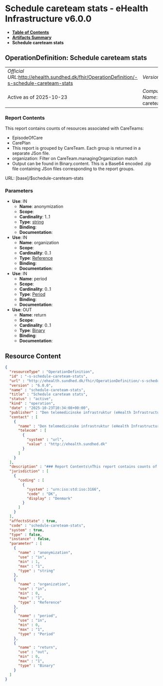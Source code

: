 # Schedule careteam stats - eHealth Infrastructure v6.0.0

* [**Table of Contents**](toc.md)
* [**Artifacts Summary**](artifacts.md)
* **Schedule careteam stats**

## OperationDefinition: Schedule careteam stats 

| | |
| :--- | :--- |
| *Official URL*:http://ehealth.sundhed.dk/fhir/OperationDefinition/-s-schedule-careteam-stats | *Version*:6.0.0 |
| Active as of 2025-10-23 | *Computable Name*:schedule-careteam-stats |

 

### Report Contents

 
This report contains counts of resources associated with CareTeams: 
* EpisodeOfCare
* CarePlan
* This report is grouped by CareTeam. Each group is returned in a separate JSon file.
* organization: Filter on CareTeam.managingOrganization match
* Output can be found in Binary.content. This is a Base64 encoded .zip file containing JSon files corresponding to the report groups.
 

URL: [base]/$schedule-careteam-stats

### Parameters

* **Use**: IN
  * **Name**: anonymization
  * **Scope**: 
  * **Cardinality**: 1..1
  * **Type**: [string](http://hl7.org/fhir/R4/datatypes.html#string)
  * **Binding**: 
  * **Documentation**: 
* **Use**: IN
  * **Name**: organization
  * **Scope**: 
  * **Cardinality**: 0..1
  * **Type**: [Reference](http://hl7.org/fhir/R4/references.html#Reference)
  * **Binding**: 
  * **Documentation**: 
* **Use**: IN
  * **Name**: period
  * **Scope**: 
  * **Cardinality**: 0..1
  * **Type**: [Period](http://hl7.org/fhir/R4/datatypes.html#Period)
  * **Binding**: 
  * **Documentation**: 
* **Use**: OUT
  * **Name**: return
  * **Scope**: 
  * **Cardinality**: 0..1
  * **Type**: [Binary](http://hl7.org/fhir/R4/binary.html)
  * **Binding**: 
  * **Documentation**: 



## Resource Content

```json
{
  "resourceType" : "OperationDefinition",
  "id" : "-s-schedule-careteam-stats",
  "url" : "http://ehealth.sundhed.dk/fhir/OperationDefinition/-s-schedule-careteam-stats",
  "version" : "6.0.0",
  "name" : "schedule-careteam-stats",
  "title" : "Schedule careteam stats",
  "status" : "active",
  "kind" : "operation",
  "date" : "2025-10-23T10:34:08+00:00",
  "publisher" : "Den telemedicinske infrastruktur (eHealth Infrastructure)",
  "contact" : [
    {
      "name" : "Den telemedicinske infrastruktur (eHealth Infrastructure)",
      "telecom" : [
        {
          "system" : "url",
          "value" : "http://ehealth.sundhed.dk"
        }
      ]
    }
  ],
  "description" : "### Report Contents\nThis report contains counts of resources associated with CareTeams:\n- EpisodeOfCare\n- CarePlan\n- Task: Count for each task category\n### Grouping \nThis report is grouped by CareTeam. Each group is returned in a separate JSon file.\n### Parameters\n- organization: Filter on CareTeam.managingOrganization match\n- period: Filter on:\n    - CarePlan.period overlap for CarePlans\n    - EpisodeOfCare.period overlap for EpisodeOfCare\n    - Task.authoredOn inside period for Tasks\n### Output\nOutput can be found in Binary.content. This is a Base64 encoded .zip file containing JSon files corresponding to the report groups.\n### Example output\nEHealthCareTeam is a Fhir resource. See the implementation guide for details\n\n    {\n        'EHealthCareTeam': {\n            'resourceType': 'CareTeam',\n            'id': '12958',\n            'meta': {\n                'versionId': '1',\n                'profile': ['http://ehealth.sundhed.dk/fhir/StructureDefinition/ehealth-careteam']\n            },\n            'identifier': [{\n                    'id': '59f70e4e-1c31-4647-8c91-404939b6b14e',\n                    'system': 'urn:ietf:rfc:3986'\n                }\n            ],\n            'status': 'active',\n            'name': '0cea5c11-af39-4e5c-8733-9f532ea9961a',\n            'reasonCode': [{\n                    'coding': [{\n                            'system': 'http://ehealth.sundhed.dk/cs/conditions',\n                            'code': 'TBD'\n                        }\n                    ]\n                }\n            ],\n            'managingOrganization': [{\n                    'reference': 'https://organization.local.ehealth.sundhed.dk/fhir/Organization/66642'\n                }\n            ]\n        },\n        'CareTeamSummary': {\n            'episodeOfCareCount': 2,\n            'carePlanCount': 6,\n            'taskCountByCategory': {\n                'MissingMeasurementResolving': 2\n            }\n        }\n    }",
  "jurisdiction" : [
    {
      "coding" : [
        {
          "system" : "urn:iso:std:iso:3166",
          "code" : "DK",
          "display" : "Denmark"
        }
      ]
    }
  ],
  "affectsState" : true,
  "code" : "schedule-careteam-stats",
  "system" : true,
  "type" : false,
  "instance" : false,
  "parameter" : [
    {
      "name" : "anonymization",
      "use" : "in",
      "min" : 1,
      "max" : "1",
      "type" : "string"
    },
    {
      "name" : "organization",
      "use" : "in",
      "min" : 0,
      "max" : "1",
      "type" : "Reference"
    },
    {
      "name" : "period",
      "use" : "in",
      "min" : 0,
      "max" : "1",
      "type" : "Period"
    },
    {
      "name" : "return",
      "use" : "out",
      "min" : 0,
      "max" : "1",
      "type" : "Binary"
    }
  ]
}

```
